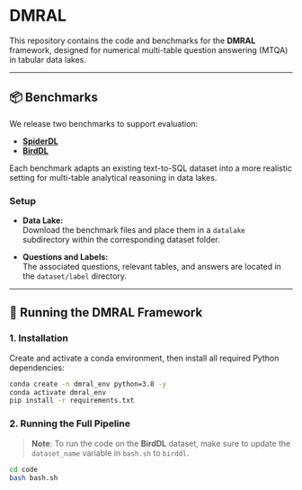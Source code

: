 # DMRAL

This repository contains the code and benchmarks for the **DMRAL** framework, designed for numerical multi-table question answering (MTQA) in tabular data lakes.

---

## 📦 Benchmarks

We release two benchmarks to support evaluation:

- [**SpiderDL**](https://zenodo.org/records/15486949)  
- [**BirdDL**](https://zenodo.org/records/15488031)

Each benchmark adapts an existing text-to-SQL dataset into a more realistic setting for multi-table analytical reasoning in data lakes.

### Setup

- **Data Lake:**  
  Download the benchmark files and place them in a `datalake` subdirectory within the corresponding dataset folder.

- **Questions and Labels:**  
The associated questions, relevant tables, and answers are located in the `dataset/label` directory. 
---

## 🚀 Running the DMRAL Framework

### 1. Installation

Create and activate a conda environment, then install all required Python dependencies:

```bash
conda create -n dmral_env python=3.8 -y
conda activate dmral_env
pip install -r requirements.txt
```

### 2. Running the Full Pipeline
> **Note**: To run the code on the **BirdDL** dataset, make sure to update the `dataset_name` variable in `bash.sh` to `birddl`.

```bash
cd code
bash bash.sh
```
